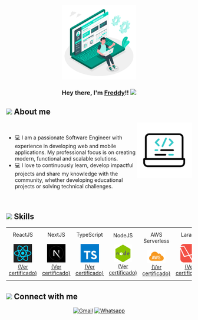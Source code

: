 <div align="center">
  <a href="#">
    <img width="40%" height="auto" src="./assets/images/banner.png" height="35px"/>
  </a>
  <h3 align="center">Hey there, I'm <a href="https://carrillo.asynclogic.net/">Freddy</a>!!
    <img src="https://media.giphy.com/media/hvRJCLFzcasrR4ia7z/giphy.gif" width="28">
  </h3>
</div>

## <picture><img src = "https://github.com/7oSkaaa/7oSkaaa/blob/main/Images/about_me.gif?raw=true" width = 50px></picture> About me

<picture> <img align="right" src="./assets/gifs/laptopp.gif" width = 150px></picture>

<br>

- :computer: I am a passionate Software Engineer with experience in developing web and mobile applications. My professional focus is on creating modern, functional and scalable solutions.
- :computer: I love to continuously learn, develop impactful projects and share my knowledge with the community, whether developing educational projects or solving technical challenges.
<br>

## <picture> <img src = "https://github.com/7oSkaaa/7oSkaaa/blob/main/Images/Software_Tools.gif?raw=true" width = 50px>  </picture> Skills

<table>
  <tr>
    <td align="center">
      <span>ReactJS</span>
      <br/><br/>
      <a href="#" target="_blank">
        <img src="./assets/images/react.png" width = 50px/>
        <br />
        <span>(Ver certificado)</span>
      </a>
    </td>
    <td align="center">
      <span>NextJS</span>
      <br/><br/>
      <a href="https://cursos.devtalles.com/certificates/xyfwmdfxit" target="_blank">
        <img src="./assets/images/nextjs.jpeg" width = 50px/>
        <br />
        <span>(Ver certificado)</span>
      </a>
    </td>
    <td align="center">
      <span>TypeScript</span>
      <br/><br/>
      <a href="https://cursos.devtalles.com/certificates/zqowpwnpdz" target="_blank">
        <img src="./assets/images/ts.png" width = 50px/>
        <br />
        <span>(Ver certificado)</span>
      </a>
    </td>
    <td align="center">
      <span>NodeJS</span>
      <br/><br/>
      <a href="https://www.udemy.com/certificate/UC-a3f39d08-3261-47ec-8ebe-be60f15e9b48/" target="_blank">
        <img src="./assets/images/nodejs.png" width = 50px/>
        <br />
        <span>(Ver certificado)</span>
      </a>
    </td>
    <td align="center">
      <span>AWS Serverless</span>
      <br/><br/>
      <a href="https://www.udemy.com/certificate/UC-a3f39d08-3261-47ec-8ebe-be60f15e9b48/" target="_blank">
        <img src="./assets/images/aws.png" width = 50px/>
        <br />
        <span>(Ver certificado)</span>
      </a>
    </td>
    <td align="center">
      <span>Laravel</span>
      <br/><br/>
      <a href="#" target="_blank">
        <img src="./assets/images/laravel.png" width = 50px/>
        <br />
        <span>(Ver certificado)</span>
      </a>
    </td>
    <td align="center">
      <span>React Native</span>
      <br/><br/>
      <a href="#" target="_blank">
        <img src="./assets/images/expo.png" width = 50px/>
        <br />
        <span>(Ver certificado)</span>
      </a>
    </td>
  </tr>
</table>

## <picture> <img src="https://github.com/7oSkaaa/7oSkaaa/blob/main/Images/Connect-with-me.gif?raw=true" width="100px"> </picture> Connect with me
<p align="center">
	<a href="mailto:freddycarrillotucto@gmail.com"><img img src="https://img.shields.io/badge/gmail-%23EA4335.svg?style=plastic&logo=gmail&logoColor=white" alt="Gmail"/></a>
	<a href="https://wa.me/51976333995"><img src="https://img.shields.io/badge/whatsapp-%2325D366.svg?style=plastic&logo=whatsapp&logoColor=white" alt="Whatsapp"/></a>
</p>